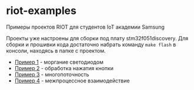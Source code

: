# riot-examples
Примеры проектов RIOT для студентов IoT академии Samsung

Проекты уже настроены для сборки под плату stm32f051discovery.
Для сборки и прошивки кода достаточно набрать команду `make flash` в консоли, находясь в папке с проектом.

* [Пример 1](01blink) - моргание светодиодом
* [Пример 2](02button) - обработка нажатия кнопки
* [Пример 3](03threads) - многопоточность
* [Пример 4](04ipc) - межпроцессное взаимодействие